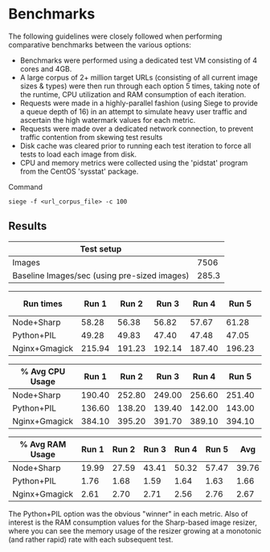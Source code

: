 # Benchmarks

The following guidelines were closely followed when performing comparative benchmarks between the various options:

- Benchmarks were performed using a dedicated test VM consisting of 4 cores and 4GB.   
- A large corpus of 2+ million target URLs (consisting of all current image sizes & types) were then run through each option 5 times, taking note of the runtime, CPU utilization and RAM consumption of each iteration.  
- Requests were made in a highly-parallel fashion (using Siege to provide a queue depth of 16) in an attempt to simulate heavy user traffic and ascertain the high watermark values for each metric.  
- Requests were made over a dedicated network connection, to prevent traffic contention from skewing test results
- Disk cache was cleared prior to running each test iteration to force all tests to load each image from disk.  
- CPU and memory metrics were collected using the 'pidstat' program from the CentOS 'sysstat' package.

Command

    siege -f <url_corpus_file> -c 100

## Results

| Test setup                                   |       |
| -------------------------------------------- | ----- |
| Images                                       | 7506  |
| Baseline Images/sec (using pre-sized images) | 285.3 |

| Run times     | Run 1  | Run 2  | Run 3  | Run 4  | Run 5  | Avg    | Avg Images/sec |
| ------------- | ------ | ------ | ------ | ------ | ------ | ------ | -------------- |
| Node+Sharp    | 58.28  | 56.38  | 56.82  | 57.67  | 61.28  | 58.09  | 129.22         |
| Python+PIL    | 49.28  | 49.83  | 47.40  | 47.48  | 47.05  | 48.21  | 155.70         |
| Nginx+Gmagick | 215.94 | 191.23 | 192.14 | 187.40 | 196.23 | 196.59 | 38.18          |


| % Avg CPU Usage | Run 1  | Run 2  | Run 3  | Run 4  | Run 5  | Avg    |
| --------------- | ------ | ------ | ------ | ------ | ------ | ------ |
| Node+Sharp      | 190.40 | 252.80 | 249.00 | 256.60 | 251.40 | 240.04 |
| Python+PIL      | 136.60 | 138.20 | 139.40 | 142.00 | 143.00 | 139.84 |
| Nginx+Gmagick   | 384.10 | 395.20 | 391.70 | 389.10 | 394.10 | 390.84 |


| % Avg RAM Usage | Run 1 | Run 2 | Run 3 | Run 4 | Run 5 | Avg   |
| --------------- | ----- | ----- | ----- | ----- | ----- | ----- |
| Node+Sharp      | 19.99 | 27.59 | 43.41 | 50.32 | 57.47 | 39.76 |
| Python+PIL      | 1.76  | 1.68  | 1.59  | 1.64  | 1.63  | 1.66  |
| Nginx+Gmagick   | 2.61  | 2.70  | 2.71  | 2.56  | 2.76  | 2.67  |


The Python+PIL option was the obvious "winner" in each metric.  Also of interest is the RAM consumption values for the Sharp-based image resizer, where you can see the memory usage of the resizer growing at a monotonic (and rather rapid) rate with each subsequent test.
